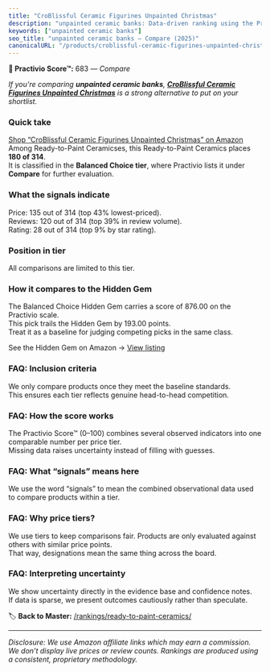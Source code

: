 ```yaml
---
title: "CroBlissful Ceramic Figurines Unpainted Christmas"
description: "unpainted ceramic banks: Data-driven ranking using the Practivio Score™. Positioned by quality, value, demand, findability, momentum."
keywords: ["unpainted ceramic banks"]
seo_title: "unpainted ceramic banks — Compare (2025)"
canonicalURL: "/products/croblissful-ceramic-figurines-unpainted-christmas-B0D8BD8M73/"
---
```


**🛒 Practivio Score™:** 683 — _Compare_


*If you're comparing **unpainted ceramic banks**, **[CroBlissful Ceramic Figurines Unpainted Christmas](https://www.amazon.com/dp/B0D8BD8M73?tag=practivio-20)** is a strong alternative to put on your shortlist.*
### Quick take
[Shop “CroBlissful Ceramic Figurines Unpainted Christmas” on Amazon](https://www.amazon.com/dp/B0D8BD8M73?tag=practivio-20)
Among Ready-to-Paint Ceramicses, this Ready-to-Paint Ceramics places **180 of 314**.  
It is classified in the **Balanced Choice tier**, where Practivio lists it under **Compare** for further evaluation.

### What the signals indicate
Price: 135 out of 314 (top 43% lowest-priced).  
Reviews: 120 out of 314 (top 39% in review volume).  
Rating: 28 out of 314 (top 9% by star rating).  

### Position in tier
All comparisons are limited to this tier.

### How it compares to the Hidden Gem
The Balanced Choice Hidden Gem carries a score of 876.00 on the Practivio scale.  
This pick trails the Hidden Gem by 193.00 points.  
Treat it as a baseline for judging competing picks in the same class.  

See the Hidden Gem on Amazon → [View listing](https://www.amazon.com/dp/B0BN822KLT?tag=practivio-20)

### FAQ: Inclusion criteria
We only compare products once they meet the baseline standards.  
This ensures each tier reflects genuine head-to-head competition.

### FAQ: How the score works
The Practivio Score™ (0–100) combines several observed indicators into one comparable number per price tier.  
Missing data raises uncertainty instead of filling with guesses.

### FAQ: What “signals” means here
We use the word “signals” to mean the combined observational data used to compare products within a tier.

### FAQ: Why price tiers?
We use tiers to keep comparisons fair. Products are only evaluated against others with similar price points.  
That way, designations mean the same thing across the board.

### FAQ: Interpreting uncertainty
We show uncertainty directly in the evidence base and confidence notes.  
If data is sparse, we present outcomes cautiously rather than speculate.

<!-- Missing template for Compare/CompareWithinPriceClass -->


🏷️ **Back to Master:** [/rankings/ready-to-paint-ceramics/](/rankings/ready-to-paint-ceramics/)

---
_Disclosure: We use Amazon affiliate links which may earn a commission. We don’t display live prices or review counts. Rankings are produced using a consistent, proprietary methodology._
